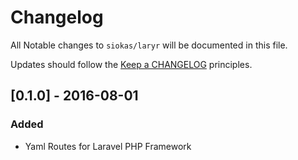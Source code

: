 # Changelog

All Notable changes to `siokas/laryr` will be documented in this file.

Updates should follow the [Keep a CHANGELOG](http://keepachangelog.com/) principles.

## [0.1.0] - 2016-08-01

### Added
- Yaml Routes for Laravel PHP Framework

